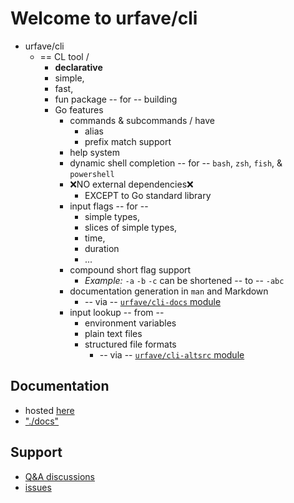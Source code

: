 # Welcome to urfave/cli

* urfave/cli
  * == CL tool / 
    * **declarative**
    * simple,
    * fast,
    * fun package -- for -- building
    * Go features
      - commands & subcommands / have
        - alias
        - prefix match support
      - help system
      - dynamic shell completion -- for -- `bash`, `zsh`, `fish`, & `powershell`
      - ❌NO external dependencies❌
        - EXCEPT to Go standard library
      - input flags -- for --
        - simple types,
        - slices of simple types,
        - time,
        - duration
        - ...
      - compound short flag support
        - _Example:_ `-a` `-b` `-c` can be shortened -- to -- `-abc`
      - documentation generation in `man` and Markdown
        - -- via -- [`urfave/cli-docs` module](https://github.com/urfave/cli-docs)
      - input lookup -- from --
        - environment variables
        - plain text files
        - structured file formats
          - -- via -- [`urfave/cli-altsrc` module](https://github.com/urfave/cli-altsrc)

## Documentation

* hosted [here](https://cli.urfave.org)
* ["./docs"](./docs)

## Support

* [Q&A discussions](https://github.com/urfave/cli/discussions/categories/q-a)
* [issues](https://github.com/urfave/cli/issues/new/choose)
